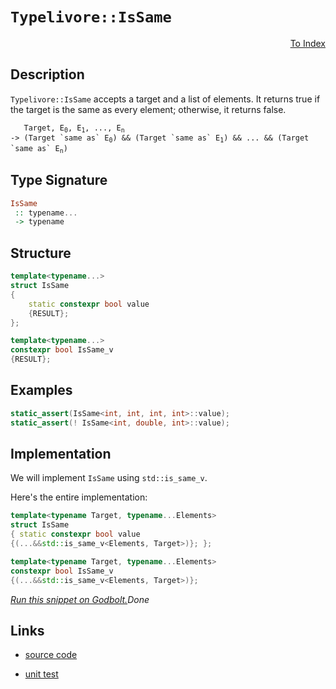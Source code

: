 <!-- Copyright 2024 Feng Mofan
SPDX-License-Identifier: Apache-2.0 -->

# `Typelivore::IsSame`

<p style='text-align: right;'><a href="../../../facilities/metafunctions.md#typelivore-is-same">To Index</a></p>

## Description

`Typelivore::IsSame` accepts a target and a list of elements.
It returns true if the target is the same as every element;
otherwise, it returns false.

<pre><code>   Target, E<sub>0</sub>, E<sub>1</sub>, ..., E<sub>n</sub>
-> (Target `same as` E<sub>0</sub>) && (Target `same as` E<sub>1</sub>) && ... && (Target `same as` E<sub>n</sub>)</code></pre>

## Type Signature

```Haskell
IsSame
 :: typename...
 -> typename
```

## Structure

```C++
template<typename...>
struct IsSame
{
    static constexpr bool value
    {RESULT};
};

template<typename...>
constexpr bool IsSame_v
{RESULT};
```

## Examples

```C++
static_assert(IsSame<int, int, int, int>::value);
static_assert(! IsSame<int, double, int>::value);
```

## Implementation

We will implement `IsSame` using `std::is_same_v`.

Here's the entire implementation:

```C++
template<typename Target, typename...Elements>
struct IsSame
{ static constexpr bool value
{(...&&std::is_same_v<Elements, Target>)}; };

template<typename Target, typename...Elements>
constexpr bool IsSame_v 
{(...&&std::is_same_v<Elements, Target>)};
```

[*Run this snippet on Godbolt.*](https://godbolt.org/#z:OYLghAFBqd5QCxAYwPYBMCmBRdBLAF1QCcAaPECAMzwBtMA7AQwFtMQByARg9KtQYEAysib0QXACx8BBAKoBnTAAUAHpwAMvAFYTStJg1DIApACYAQuYukl9ZATwDKjdAGFUtAK4sGe1wAyeAyYAHI%2BAEaYxCBmAGykAA6oCoRODB7evnrJqY4CQSHhLFEx8baY9vkMQgRMxASZPn5cFVXptfUEhWGR0bEJCnUNTdmtQ109xaUDAJS2qF7EyOwcAPQAVFvbO7t7G2smGgCCm9sA1AAimImujMh4mArnO4cnZ/ufu2/HR79mAGZgshvFhziYAW4CABPW4AfQIxCYhAUEOwfz%2BHy%2B2K2Pyx5wAkixEvQ2IImNUXts8TjaQcMScCJhiQYmRCobDGKxMOcACr1YCYAikc4w27MNgAOml2FJjAIqIB6JOQ2IXgchIUQm5GIA7BZzhNHMhzmgGENMKpEsRzhFUJ5zgA3MReTB6iwQaWS8xxH1DdAgEB4BRwhTcuGO9my5nyhQi/nEQUENGzEy6y4Qg1pjMAqwnP5MlkUt2QsVcth8gVCkVliWYL3RskKtF/M0Wq02u0Ogla8OO8H5/We6U%2Bv0EANBkNhtgRqNywRxyuJoUp7OZhmnOmvTE7c7YVSsEk87fvLfUjdGvDIOFMBRKBoQHvatjs4LC85vkWfj%2BCNGB53eJgqa5n8l7Xre94EBAYBgJqz4lm437oIsET0F%2Bv5Kv%2BLpAeuJwcPMtCcAArLwfgcFopCoJwbjWNYhqLMsPLmACPCkAQmj4fMADWIBEZIkoaAAHGYZgAJyiVwRFCYJXC6rq0iERwki8CwEgaBopBkRRVEcLwCggBp7HkfhpBwLAMCICAiwEIkXjChQEBoMSdDRKE3KcKoglxAAtHEkjnMAyAmlIkpmLwmD4EQxB4AGrT8IIIhiOwUgyIIigqOoxmkLorQAO5IoknA8ARxGkRxlGcAA8nZtkEOcqBUOcnk%2BX5AVBecIVmOcEAeM59A2sxXCzLwRlaPMEBIE5iQuWQDlTTNIDAFIZh8HQTLEPpEAROVETBPU0JFbwu3MMQ0KVRE2iYA4h2kE5TaVQwtAHVlWARF4wBuGItD6dwvBYCwhjAOIL14MQV2OI6TzlZaV12asrFvpU5W0HgERIqdHhYOViJ4Kpv2kJDxB2ko1wA0YKNGBx8xUAYwAKAAao8uWVeKN3xcIojiCl7PpWo5U5fogMoLRlj6Kj%2BmQPMqCJNUP3ef6EKXKYljWGY2mE9FWASxA8x2OD6QuAw7ieM0/hG1MfQxK0uRpAIowtEkKS2wwFslP04yVPrAidCMJtjG0Xs1MM3TBL0btW7Ywf23oEwNK7MxDQsSwrBIJUcCRmnlTpTVeb5/mBcF/FdRAuCECQ4KAkNI1U/MCCYEwWAxDrpA8ZIAKSqJALyRokhmJIcTqURcSifonDKaQqksZKcRcHEgmiTJcR8ZJncJFpvA6XpBlsVTpkWRNVk1XZ5CUPN/VuWwnD1Cwjq6t5TCmgYRgdaJkpcAJ4WRSQMV6OziVc9IHmSg%2BZZV0CtfKTBCq/TThndeFUODVRsnZeqjVmp50foDF%2Bb8BLdV6tNfqFcARmGGjvYy41JqoD6tEE%2BjlKH4P6CCQGXAJIaRoLQdam1tpZWOvtG6PDTrnUutdfGd15QPSeuVV671Pq0G%2Bjdf6gNgYUXwGDBweBIY/QojDZAcMbqI0UhRFGaN9qY1WBRHGeNWKE2JpgUmijgigDIXwWmDMmYs0YGzWQ/9kqANkLzTKFEwGC0psrKwosjHayljLdIcsFYAiViLCwasN4axilDSWAc1HOAgK4aOrRAih2mO7R2eR0h5JKc7eOxS9ZZKDl0cpNTqg%2BxDkUS2Mco5%2BwdrHFpYcE66wYinROilYFZ04DnFq/lGHP2YdgjQ3VS5RUIVXUhY1a710bpQNO49J6vx7rqIiok5IAl7v3SQrQ4Gb1sNvUaJkzKWWsrVGhZ9XLuQ4NfVqLAFCOhNI6GZrIngEE/mXTWv8vGcx8aleQwCAk6BAACUgECoHFVHunMqWUdKINqigpqHyvk/L%2BcWIYuC6EzUIQCEhNzyEoBJf1J5NL%2BjfMSIkCMzC4T/KGHCVQflVrsOiJwnae1Tp8MFWdC64MbqiMEOI56yjMBvQ%2Bl9H6rEFHkzMX9UG%2BsNHQ1ULDJkejBBIyykY9G0JTHY2ipY3g1iUi2OZPYymTiaZMDpozTAzNWb4z/uCiQvi0rQv5nC4JxhEliwiJEyi0SBA/TWP6YWKtLDJMoqkrW8Bdae1qYbY2WQHYFNaeHHITtqjlJttUKpEdGkdA6dmmO6amnBzLe0%2BpnTG1x0KW0xOCgBnJRgWi7SYyuX%2BU%2Bd8p0BKmREpLl/AalcKU11IHXBu/Rm6KW2bEV%2BAIARESkmc9S67dRz0zuizgW9DKztbkRDusldTqUEpICSXBhLlEUgCXtG8j0rM4iisKB6%2B26XfbMeYhNUjOEkEAA%3D%3D%3D)$Done$

## Links

- [source code](../../../../conceptrodon/typelivore/is_same.hpp)

- [unit test](../../../../tests/unit/metafunctions/typelivore/is_same.test.hpp)

